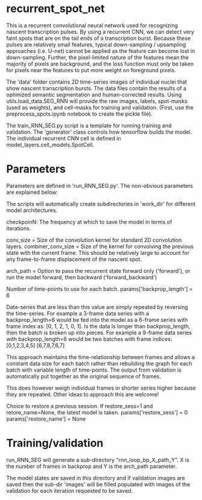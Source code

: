 # recurrent_spot_net

This is a recurrent convolutional neural network used for recognizing nascent transcription pulses. By using a recurrent CNN, we can detect very faint spots that are on the tail ends of a transcription burst. Because these pulses are relatively small features, typical down-sampling / upsampling approaches (i.e. U-net) cannot be applied as the feature can become lost in down-sampling. Further, the pixel-limited nature of the features mean the majority of pixels are background, and the loss function must only be taken for pixels near the features to put more weight on foreground pixels.  

The 'data' folder contains 2D time-series images of individual nuclei that show nascent transcription bursts. The data files contain the results of a optimized semantic segmentation and human-corrected results. Using utils.load_data.SEG_RNN will provide the raw images, labels, spot-masks (used as weights), and cell-masks for training and validation. (First, use the preprocess_spots.ipynb notebook to create the pickle file). 

The train_RNN_SEG.py script is a template for running training and validation. The 'generator' class controls how tensorflow builds the model. The individual recurrent CNN cell is defined in model_layers.cell_models.SpotCell. 

# Parameters 

Parameters are defined in 'run_RNN_SEG.py'. The non-obvious parameters are explained below:

The scripts will automatically create subdirectories in 'work_dir' for different model architectures.

checkpoinN: The frequency at which to save the model in terms of iterations. 


conv_size = Size of the convolution kernel for standard 2D convolution layers. 
combiner_conv_size = Size of the kernel for convolving the previous state with the current frame. This should be relatively large to account for any frame-to-frame displacement of the nascent spot. 

arch_path = Option to pass the recurrent state forward only ('forward'), or run the model forward, then backward ('forward_backward')

Number of time-points to use for each batch.
params['backprop_length'] = 6

Data-series that are less than this value are simply repeated by reversing the time-series. For example a 3-frame data series with a backprop_length=6 would be fed into the model as a 6-frame series with frame index as: [0, 1, 2, 1, 0, 1]. Is the data is longer than backprop_length, then the batch is broken up into pieces. For example a 9-frame data series with backprop_length=6 would be two batches with frame indices:
[0,1,2,3,4,5]
[6,7,8,7,6,7]

This approach maintains the time-relationship between frames and allows a constant data size for each batch rather than rebuilding the graph for each batch with variable length of time-points. The output from validation is automatically put together as the original sequence of frames. 

This does however weigh individual frames in shorter series higher because they are repeated. Other ideas to approach this are welcome! 

Choice to restore a previous session. If restore_sess=1 and retore_name=None, the latest model is taken.
params['restore_sess'] = 0
params['restore_name'] = None

# Training/validation

run_RNN_SEG will generate a sub-directory "rnn_loop_bp_X_path_Y". X is the number of frames in backprop and Y is the arch_path parameter. 

The model states are saved in this directory and if validation images are saved then the sub-dir 'images' will be filled populated with images of the validation for each iteration requested to be saved. 
